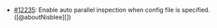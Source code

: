 * [#12235](https://github.com/rubocop/rubocop/pull/12235): Enable auto parallel inspection when config file is specified. ([@aboutNisblee][])
